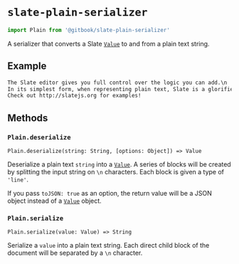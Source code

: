 # `slate-plain-serializer`

```js
import Plain from '@gitbook/slate-plain-serializer'
```

A serializer that converts a Slate [`Value`](../slate/value.md) to and from a plain text string.

## Example

```txt
The Slate editor gives you full control over the logic you can add.\n
In its simplest form, when representing plain text, Slate is a glorified <textarea>. But you can augment it to be much more than that.\n
Check out http://slatejs.org for examples!
```

## Methods

### `Plain.deserialize`

`Plain.deserialize(string: String, [options: Object]) => Value`

Deserialize a plain text `string` into a [`Value`](../slate/value.md). A series of blocks will be created by splitting the input string on `\n` characters. Each block is given a type of `'line'`.

If you pass `toJSON: true` as an option, the return value will be a JSON object instead of a [`Value`](../slate/value.md) object.

### `Plain.serialize`

`Plain.serialize(value: Value) => String`

Serialize a `value` into a plain text string. Each direct child block of the document will be separated by a `\n` character.
